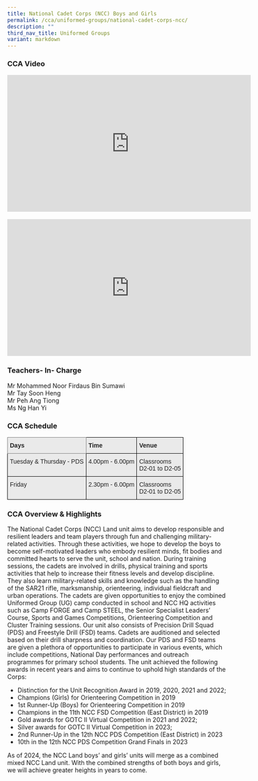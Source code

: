 ```yaml
---
title: National Cadet Corps (NCC) Boys and Girls
permalink: /cca/uniformed-groups/national-cadet-corps-ncc/
description: ""
third_nav_title: Uniformed Groups
variant: markdown
---
```

### CCA Video

<div class="bp-youtube">

<iframe width="560" height="315" src="https://www.youtube.com/embed/IZK2WPvJatQ" title="YouTube video player" frameborder="0" allow="accelerometer; autoplay; clipboard-write; encrypted-media; gyroscope; picture-in-picture" allowfullscreen=""></iframe>

</div><br>

<div class="bp-youtube">

<iframe width="560" height="315" src="https://www.youtube.com/embed/W2f90lIdDuY" title="YouTube video player" frameborder="0" allow="accelerometer; autoplay; clipboard-write; encrypted-media; gyroscope; picture-in-picture" allowfullscreen=""></iframe>

</div>

### Teachers- In- Charge

Mr Mohammed Noor Firdaus Bin Sumawi <br>
Mr Tay Soon Heng <br>
Mr Peh Ang Tiong <br>
Ms Ng Han Yi

### CCA Schedule

<style type="text/css">
.tg  {border-collapse:collapse;border-spacing:0;}
.tg td{border-color:black;border-style:solid;border-width:1px;font-family:Arial, sans-serif;font-size:14px;
  overflow:hidden;padding:10px 5px;word-break:normal;}
.tg th{border-color:black;border-style:solid;border-width:1px;font-family:Arial, sans-serif;font-size:14px;
  font-weight:normal;overflow:hidden;padding:10px 5px;word-break:normal;}
.tg .tg-y7qa{background-color:#EAEAEA;color:#222;text-align:left;vertical-align:top}
.tg .tg-z5wu{background-color:#EAEAEA;border-color:inherit;color:#222;font-weight:bold;text-align:left;vertical-align:top}
.tg .tg-rj1p{background-color:#EAEAEA;color:#222;font-weight:bold;text-align:left;vertical-align:top}
</style>
<table class="tg">
<thead>
  <tr>
    <th class="tg-z5wu">Days</th>
    <th class="tg-rj1p">Time</th>
    <th class="tg-rj1p">Venue</th>
  </tr>
</thead>
<tbody>
  <tr>
    <td class="tg-y7qa">Tuesday &amp; Thursday - PDS</td>
    <td class="tg-y7qa">4.00pm - 6.00pm</td>
    <td class="tg-y7qa">Classrooms <br> D2-01 to D2-05</td>
  </tr>
	  <tr>
    <td class="tg-y7qa">Friday</td>
    <td class="tg-y7qa">2.30pm - 6.00pm</td>
    <td class="tg-y7qa">Classrooms <br> D2-01 to D2-05</td>
  </tr>
</tbody>
</table>

### CCA Overview &amp; Highlights


The National Cadet Corps (NCC) Land unit aims to develop responsible and resilient leaders and team players through fun and challenging military-related activities. Through these activities, we hope to develop the boys to become self-motivated leaders who embody resilient minds, fit bodies and committed hearts to serve the unit, school and nation.
During training sessions, the cadets are involved in drills, physical training and sports activities that help to increase their fitness levels and develop discipline. They also learn military-related skills and knowledge such as the handling of the SAR21 rifle, marksmanship, orienteering, individual fieldcraft and urban operations. The cadets are given opportunities to enjoy the combined Uniformed Group (UG) camp conducted in school and NCC HQ activities such as Camp FORGE and Camp STEEL, the Senior Specialist Leaders’ Course, Sports and Games Competitions, Orienteering Competition and Cluster Training sessions. 
Our unit also consists of Precision Drill Squad (PDS) and Freestyle Drill (FSD) teams. Cadets are auditioned and selected based on their drill sharpness and coordination. Our PDS and FSD teams are given a plethora of opportunities to participate in various events, which include competitions, National Day performances and outreach programmes for primary school students. 
The unit achieved the following awards in recent years and aims to continue to uphold high standards of the Corps:
* Distinction for the Unit Recognition Award in 2019, 2020, 2021 and 2022;
* Champions (Girls) for Orienteering Competition in 2019
* 1st Runner-Up (Boys) for Orienteering Competition in 2019
* Champions in the 11th NCC FSD Competition (East District) in 2019
* Gold awards for GOTC II Virtual Competition in 2021 and 2022;
* Silver awards for GOTC II Virtual Competition in 2023;
* 2nd Runner-Up in the 12th NCC PDS Competition (East District) in 2023
* 10th in the 12th NCC PDS Competition Grand Finals in 2023

As of 2024, the NCC Land boys’ and girls’ units will merge as a combined mixed NCC Land unit. With the combined strengths of both boys and girls, we will achieve greater heights in years to come.